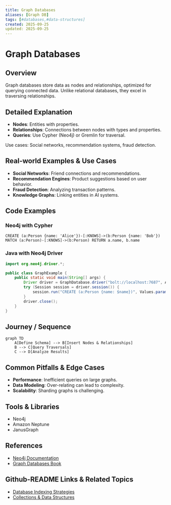 ```yaml
---
title: Graph Databases
aliases: [Graph DB]
tags: [#databases,#data-structures]
created: 2025-09-25
updated: 2025-09-25
---
```


# Graph Databases

## Overview

Graph databases store data as nodes and relationships, optimized for querying connected data. Unlike relational databases, they excel in traversing relationships.

## Detailed Explanation

- **Nodes**: Entities with properties.
- **Relationships**: Connections between nodes with types and properties.
- **Queries**: Use Cypher (Neo4j) or Gremlin for traversal.

Use cases: Social networks, recommendation systems, fraud detection.

## Real-world Examples & Use Cases

- **Social Networks**: Friend connections and recommendations.
- **Recommendation Engines**: Product suggestions based on user behavior.
- **Fraud Detection**: Analyzing transaction patterns.
- **Knowledge Graphs**: Linking entities in AI systems.

## Code Examples

### Neo4j with Cypher

```cypher
CREATE (a:Person {name: 'Alice'})-[:KNOWS]->(b:Person {name: 'Bob'})
MATCH (a:Person)-[:KNOWS]->(b:Person) RETURN a.name, b.name
```

### Java with Neo4j Driver

```java
import org.neo4j.driver.*;

public class GraphExample {
    public static void main(String[] args) {
        Driver driver = GraphDatabase.driver("bolt://localhost:7687", AuthTokens.basic("neo4j", "password"));
        try (Session session = driver.session()) {
            session.run("CREATE (a:Person {name: $name})", Values.parameters("name", "Alice"));
        }
        driver.close();
    }
}
```

## Journey / Sequence

```mermaid
graph TD
    A[Define Schema] --> B[Insert Nodes & Relationships]
    B --> C[Query Traversals]
    C --> D[Analyze Results]
```

## Common Pitfalls & Edge Cases

- **Performance**: Inefficient queries on large graphs.
- **Data Modeling**: Over-relating can lead to complexity.
- **Scalability**: Sharding graphs is challenging.

## Tools & Libraries

- Neo4j
- Amazon Neptune
- JanusGraph

## References

- [Neo4j Documentation](https://neo4j.com/docs/)
- [Graph Databases Book](https://graphdatabases.com/)

## Github-README Links & Related Topics

- [Database Indexing Strategies](./database-indexing-strategies/README.md)
- [Collections & Data Structures](./collections-and-data-structures/README.md)